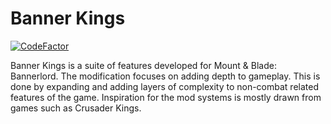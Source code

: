 # Banner Kings

[![CodeFactor](https://www.codefactor.io/repository/github/r-vaccari/bannerlord-banner-kings/badge)](https://www.codefactor.io/repository/github/r-vaccari/bannerlord-banner-kings)

Banner Kings is a suite of features developed for Mount & Blade: Bannerlord. The modification focuses on adding depth to gameplay. This is done by expanding and adding layers of complexity to non-combat related features of the game. Inspiration for the mod systems is mostly drawn from games such as Crusader Kings.
